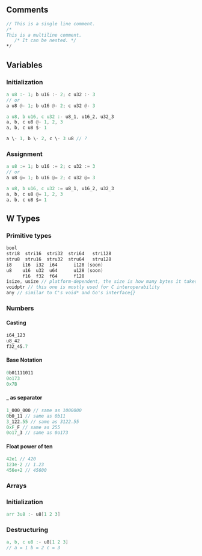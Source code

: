 ## Comments
```v
// This is a single line comment.
/*
This is a multiline comment.
   /* It can be nested. */
*/
```
## Variables
### Initialization
```v
a u8 :- 1; b u16 :- 2; c u32 :- 3
// or
a u8 @- 1; b u16 @- 2; c u32 @- 3
```
```v
a u8, b u16, c u32 :- u8_1, u16_2, u32_3
a, b, c u8 @- 1, 2, 3
a, b, c u8 $- 1
```
```v
a \- 1, b \- 2, c \- 3 u8 // ?
```
### Assignment
```v
a u8 := 1; b u16 := 2; c u32 := 3
// or
a u8 @= 1; b u16 @= 2; c u32 @= 3
```
```v
a u8, b u16, c u32 := u8_1, u16_2, u32_3
a, b, c u8 @= 1, 2, 3
a, b, c u8 $= 1
```
## W Types
### Primitive types
```v ignore
bool
stri8  stri16  stri32  stri64   stri128
stru8  stru16  stru32  stru64   stru128
i8    i16  i32  i64      i128 (soon)
u8    u16  u32  u64      u128 (soon)
      f16  f32  f64      f128
isize, usize // platform-dependent, the size is how many bytes it takes to reference any location in memory
voidptr // this one is mostly used for C interoperability
any // similar to C's void* and Go's interface{}
```
### Numbers
#### Casting
```v
i64_123
u8_42
f32_45.7
```
#### Base Notation
```v
0b01111011
0o173
0x7B
```
#### _ as separator
```v
1_000_000 // same as 1000000
0b0_11 // same as 0b11
3_122.55 // same as 3122.55
0xF_F // same as 255
0o17_3 // same as 0o173
```
#### Float power of ten
```v
42e1 // 420
123e-2 // 1.23
456e+2 // 45600
```
### Arrays
### Initialization
```v
arr 3u8 :- u8[1 2 3]
```
### Destructuring
```v
a, b, c u8 :- u8[1 2 3]
// a = 1 b = 2 c = 3
```
